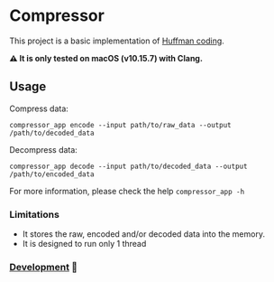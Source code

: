 # Compressor

This project is a basic implementation of [Huffman coding](https://en.wikipedia.org/wiki/Huffman_coding).

**:warning: It is only tested on macOS (v10.15.7) with Clang.**

## Usage

Compress data:

```
compressor_app encode --input path/to/raw_data --output /path/to/decoded_data
```

Decompress data:

```
compressor_app decode --input path/to/decoded_data --output /path/to/encoded_data
```

For more information, please check the help `compressor_app -h`

### Limitations

- It stores the raw, encoded and/or decoded data into the memory.
- It is designed to run only 1 thread

### [Development](docs/development.md) :construction:

